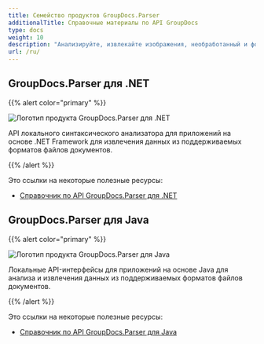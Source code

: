 ```yaml
---
title: Семейство продуктов GroupDocs.Parser
additionalTitle: Справочные материалы по API GroupDocs
type: docs
weight: 10
description: "Анализируйте, извлекайте изображения, необработанный и форматированный текст с метаданными и выполняйте множество операций с ними, используя API, которые работают на всех популярных платформах и поддерживаемых форматах файлов."
url: /ru/
---
```


## GroupDocs.Parser для .NET

{{% alert color="primary" %}} 

![Логотип продукта GroupDocs.Parser для .NET](../gdocs_net.png)

API локального синтаксического анализатора для приложений на основе .NET Framework для извлечения данных из поддерживаемых форматов файлов документов.

{{% /alert %}} 

Это ссылки на некоторые полезные ресурсы:

- [Справочник по API GroupDocs.Parser для .NET](/parser/ru/net/)


## GroupDocs.Parser для Java

{{% alert color="primary" %}}

![Логотип продукта GroupDocs.Parser для Java](../gdocs_java.png)

Локальные API-интерфейсы для приложений на основе Java для анализа и извлечения данных из поддерживаемых форматов файлов документов.

{{% /alert %}}

Это ссылки на некоторые полезные ресурсы:

- [Справочник по API GroupDocs.Parser для Java](/parser/java/)
